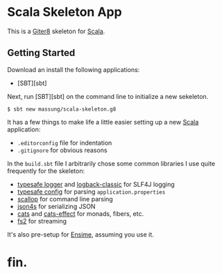 # Scala Skeleton App

This is a [Giter8][g8] skeleton for [Scala][scala].

## Getting Started

Download an install the following applications:

* [SBT][sbt]

Next, run [SBT][sbt] on the command line to initialize a new sekeleton.

```
$ sbt new massung/scala-skeleton.g8
```

It has a few things to make life a little easier setting up a new [Scala][scala] application:

* `.editorconfig` file for indentation
* `.gitignore` for obvious reasons

In the `build.sbt` file I arbitrarily chose some common libraries I use quite frequently for the skeleton:

* [typesafe logger][logger] and [logback-classic][logback] for SLF4J logging
* [typesafe config][config] for parsing `application.properties`
* [scallop][scallop] for command line parsing
* [json4s][json4s] for serializing JSON
* [cats][cats] and [cats-effect][effect] for monads, fibers, etc.
* [fs2][fs2] for streaming

It's also pre-setup for [Ensime][ensime], assuming you use it.

# fin.

[g8]:           http://www.foundweekends.org/giter8
[scala]:        http://www.scala.org
[ensime]:       http://ensime.github.io/
[logback]:      https://logback.qos.ch/
[logger]:       https://github.com/lightbend/scala-logging
[config]:       https://lightbend.github.io/config/
[scallop]:      https://github.com/scallop/scallop
[json4s]:       http://json4s.org/
[cats]:         https://typelevel.org/cats/
[effect]:       https://typelevel.org/cats-effect/
[fs2]:          https://functional-streams-for-scala.github.io/fs2/
[monix]:        https://monix.io/
[doobie]:       https://tpolecat.github.io/doobie/
